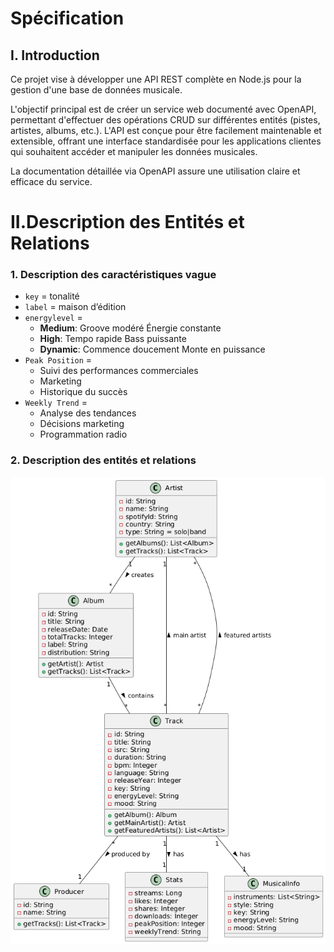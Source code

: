 # Spécification

## I. Introduction

Ce projet vise à développer une API REST complète en Node.js pour la gestion d'une base de données musicale.

L'objectif principal est de créer un service web documenté avec OpenAPI, permettant d'effectuer des opérations CRUD sur
différentes entités (pistes, artistes, albums, etc.). L'API est conçue pour être facilement maintenable et extensible,
offrant une interface standardisée pour les applications clientes qui souhaitent accéder et manipuler les données
musicales.

La documentation détaillée via OpenAPI assure une utilisation claire et efficace du service.

# II.Description des Entités et Relations

### 1. Description des caractéristiques vague

- `key` = tonalité
- `label` = maison d’édition
- `energylevel` =
    - **Medium**: Groove modéré Énergie constante
    - **High**: Tempo rapide Bass puissante
    - **Dynamic**: Commence doucement Monte en puissance
- `Peak Position` =
    - Suivi des performances commerciales
    - Marketing
    - Historique du succès
- `Weekly Trend` =
    - Analyse des tendances
    - Décisions marketing
    - Programmation radio

### 2. Description des entités et relations

![diagUML1.png](diagUML1.png)